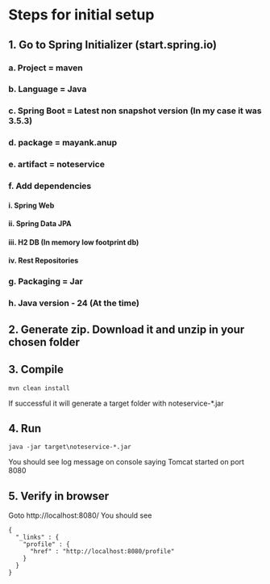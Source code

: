 # Steps for initial setup

## 1. Go to Spring Initializer (start.spring.io)
### a. Project = maven
### b. Language = Java
### c. Spring Boot = Latest non snapshot version (In my case it was 3.5.3)
### d. package = mayank.anup
### e. artifact = noteservice
### f. Add dependencies
#### i. Spring Web
#### ii. Spring Data JPA
#### iii. H2 DB (In memory low footprint db)
#### iv. Rest Repositories
### g. Packaging = Jar
### h. Java version - 24 (At the time)

## 2. Generate zip. Download it and unzip in your chosen folder

## 3. Compile
```
mvn clean install
```
If successful it will generate a target folder with noteservice-*.jar

## 4. Run
```
java -jar target\noteservice-*.jar
```
You should see log message on console saying Tomcat started on port 8080

## 5. Verify in browser
Goto http://localhost:8080/
You should see
```
{
  "_links" : {
    "profile" : {
      "href" : "http://localhost:8080/profile"
    }
  }
}